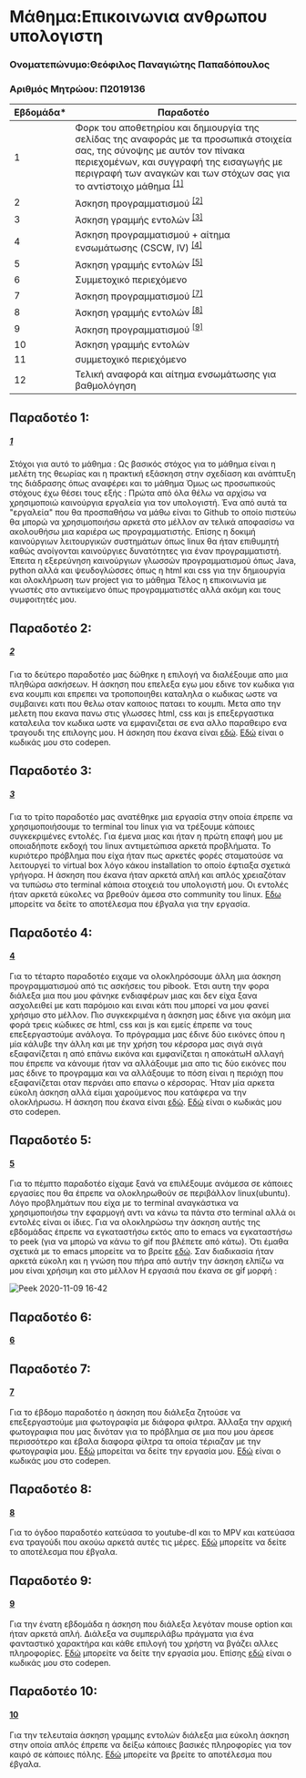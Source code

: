 # Μάθημα:Επικοινωνια ανθρωπου υπολογιστη


### Ονοματεπώνυμο:Θεόφιλος Παναγιώτης Παπαδόπουλος
### Αριθμός Μητρώου: Π2019136


| Εβδομάδα* | Παραδοτέο |
| --- | --- |
| 1 | Φορκ του αποθετηρίου και δημιουργία της σελίδας της αναφοράς με τα προσωπικά στοιχεία σας, της σύνοψης με αυτόν τον πίνακα περιεχομένων, και συγγραφή της εισαγωγής με περιγραφή των αναγκών και των στόχων σας για το αντίστοιχο μάθημα <sup><a href="#1">[1]</a></sup> |
| 2 | Άσκηση προγραμματισμού <sup><a href="#2">[2]</a></sup> |
| 3 | Άσκηση γραμμής εντολών <sup><a href="#3">[3]</a></sup>|
| 4 | Άσκηση προγραμματισμού + αίτημα ενσωμάτωσης (CSCW, IV) <sup><a href="#4">[4]</a></sup> |
| 5 | Άσκηση γραμμής εντολών <sup><a href="#5">[5]</a></sup> |
| 6 | Συμμετοχικό περιεχόμενο |
| 7 | Άσκηση προγραμματισμού  <sup><a href="#7">[7]</a></sup>|
| 8 | Άσκηση γραμμής εντολών <sup><a href="#8">[8]</a></sup> |
| 9 | Άσκηση προγραμματισμού <sup><a href="#9">[9]</a></sup>|
| 10 | Άσκηση γραμμής εντολών |
| 11 | συμμετοχικό περιεχόμενο |
| 12 | Τελική αναφορά και αίτημα ενσωμάτωσης για βαθμολόγηση |
 
## Παραδοτέο 1:
##### [1](#1)
Στόχοι για αυτό το μάθημα : Ως βασικός στόχος για το μάθημα είναι η μελέτη της θεωρίας και η πρακτική εξάσκηση στην σχεδίαση και ανάπτυξη της διάδρασης όπως αναφέρει και το μάθημα Όμως ως προσωπικούς στόχους έχω θέσει τους εξής : Πρώτα από όλα θέλω να αρχίσω να χρησιμοποιώ καινούργια εργαλεία για τον υπολογιστή. Ένα από αυτά τα "εργαλεία" που θα προσπαθήσω να μάθω είναι το Github το οποίο πιστεύω θα μπορώ να χρησιμοποιήσω αρκετά στο μέλλον αν τελικά αποφασίσω να ακολουθήσω μια καριέρα ως προγραμματιστής. Επίσης η δοκιμή καινούργιων λειτουργικών συστημάτων όπως linux θα ήταν επιθυμητή καθώς ανοίγονται καινούργιες δυνατότητες για έναν προγραμματιστή. Έπειτα η εξερεύνηση καινούργιων γλωσσών προγραμματισμού όπως Java, python αλλά και ψευδογλώσσες όπως η html και css για την δημιουργία και ολοκλήρωση των project για το μάθημα Τέλος η επικοινωνία με γνωστές στο αντικείμενο όπως προγραμματιστές αλλά ακόμη και τους συμφοιτητές μου.

## Παραδοτέο 2:
##### [2](#2)

Για το δεύτερο παραδοτέο μας δώθηκε η επιλογή να διαλέξουμε απο μια πληθώρα ασκήσεων. Η άσκηση που επελεξα εγω μου εδινε τον κωδικα για ενα κουμπι και επρεπει να τροποποιηθει καταληλα ο κωδικας ωστε να συμβαινει κατι που θελω οταν καποιος παταει το κουμπι. Μετα απο την μελετη που εκανα πανω στις γλωσσες html, css και js επεξεργαστικα καταλειλα τον κωδικα ωστε να εμφανιζεται σε ενα αλλο παραθειρο ενα τραγουδι της επιλογης μου. Η άσκηση που έκανα είναι [εδώ](https://github.com/gordthrow/site/blob/master/_remix/button.md). [Eδώ](https://codepen.io/p2019136/pen/NWrrqdV) είναι ο κωδικάς μου στο codepen.


## Παραδοτέο 3:
##### [3](#3)

Για το τρίτο παραδοτέο μας ανατέθηκε μια εργασία στην οποία έπρεπε να χρησιμοποιήσουμε το terminal του linux για να τρέξουμε κάποιες συγκεκριμένες εντολές. Για έμενα μιας και ήταν η πρώτη επαφή μου με οποιαδήποτε εκδοχή του linux αντιμετώπισα αρκετά προβλήματα. Το κυριότερο πρόβλημα που είχα ήταν πως αρκετές φορές σταματούσε να λειτουργεί το virtual box λόγο κάκου installation το οποίο έφτιαξα σχετικά γρήγορα. Η άσκηση που έκανα ήταν αρκετά απλή και απλός χρειαζόταν να τυπώσω στο terminal κάποια στοιχειά του υπολογιστή μου. Οι εντολές ήταν αρκετά εύκολες να βρεθούν άμεσα στο community του linux. [Εδω](https://asciinema.org/a/un47tv6nPqrtp6kshMFy7PREB) μπορείτε να δείτε το αποτέλεσμα που έβγαλα για την εργασία.

## Παραδοτέο 4:
#### [4](#4)

Για το τέταρτο παραδοτέο  ειχαμε να ολοκληρόσουμε άλλη μια άσκηση προγραμματισμού από τις ασκήσεις του pibook. Έτσι αυτη την φορα διάλεξα μια που μου φάνηκε ενδιαφέρων μιας και δεν είχα ξανα ασχολειθεί με κατι παρόμοιο και ειναι κάτι που μπορεί να μου φανεί χρήσιμο στο μέλλον. Πιο συγκεκριμένα η άσκηση μας έδινε για ακόμη μια φορά τρεις κώδικες σε html, css και js και εμείς έπρεπε να τους επεξεργαστούμε ανάλογα. Το πρόγραμμα μας έδινε δύο εικόνες όπου η μία κάλυβε την άλλη και με την χρήση του κέρσορα μας σιγά σιγά εξαφανίζεται η από επάνω εικόνα και εμφανίζεται η αποκάτωΗ αλλαγή που έπρεπε να κάνουμε ήταν να αλλάξουμε μια απο τις δύο εικόνες που μας έδινε το προγραμμα και να αλλάξουμε το πόση είναι η περιόχη που εξαφανίζεται οταν περνάει απο επανω ο κέρσορας. Ήταν μία αρκετα εύκολη άσκηση αλλά είμαι χαρούμενος που κατάφερα να την ολοκλήρωσω. Η άσκηση που έκανα είναι [εδώ](https://github.com/gordthrow/site/blob/master/_remix/mouse-eraser.md). [Eδώ](https://codepen.io/p2019136/pen/jOrxKzz) είναι ο κωδικάς μου στο codepen.

## Παραδοτέο 5:
#### [5](#5)

Για το πέμπτο παραδοτέο είχαμε ξανά να επιλέξουμε ανάμεσα σε κάποιες εργασίες που θα έπρεπε να ολοκληρωθούν σε περιβάλλον linux(ubuntu). Λόγο προβλημάτων που είχα με το terminal αναγκάστικα να χρησιμοποιήσω την εφαρμογή αντι να κάνω τα πάντα στο terminal αλλά οι εντολές είναι οι ίδιες. Για να ολοκληρώσω την άσκηση αυτής της εβδομάδας έπρεπε να εγκαταστήσω εκτός απο to emacs να εγκαταστήσω το peek (για να μπορώ να κάνω το gif που βλέπετε από κάτω). Ότι έμαθα σχετικά με το emacs μπορείτε να το βρείτε [εδώ](https://www.youtube.com/watch?v=bzZ09dAbLEE&t=707s&ab_channel=ilearnthings.com). Σαν διαδικασία ήταν αρκετά εύκολη και η γνώση που πήρα από αυτήν την άσκηση ελπίζω να μου είναι χρήσιμη και στο μέλλον Η εργασιά που έκανα σε gif μορφή :

![Peek 2020-11-09 16-42](https://user-images.githubusercontent.com/72460949/98561210-4826f300-22b1-11eb-8cd8-4800393a7890.gif)

## Παραδοτέο 6:
#### [6](#6)



## Παραδοτέο 7:
#### [7](#7)

Για το έβδομο παραδοτέο η άσκηση που διάλεξα ζητούσε να επεξεργαστούμε μια φωτογραφία με διάφορα φιλτρα. Άλλαξα την αρχική φωτογραφια που μας δινόταν για το πρόβλημα σε μια που μου άρεσε περισσότερο και έβαλα διαφορα φίλτρα τα οποία τέριαζαν με την φωτογραφία μου. [Εδώ](https://github.com/gordthrow/site/blob/master/_remix/image-filter.md) μπορείται να δείτε την εργασία μου. [Εδώ](https://codepen.io/p2019136/pen/ExgYVgO) είναι ο κωδικάς μου στο codepen.

## Παραδοτέο 8:
#### [8](#8)

Για το όγδοο παραδοτέο κατεύασα το youtube-dl και το MPV και κατεύασα ενα τραγούδι που ακούω αρκετά αυτές τις μέρες. [Εδώ](https://asciinema.org/a/9Di4ztNg75gJ4okFuyk8002Ky) μπορείτε να δείτε το αποτέλεσμα που έβγαλα.

## Παραδοτέο 9:
#### [9](#9)

Για την ένατη εβδομάδα η άσκηση που διάλεξα λεγόταν mouse option και ήταν αρκετά απλή. Διάλεξα να συμπεριλάβω πράγματα για ένα φανταστικό χαρακτήρα και κάθε επιλογή του χρήστη να βγάζει αλλες πληροφορίες. [Εδώ](https://github.com/gordthrow/site/blob/master/_remix/mouse-option.md) μπορείτε να δείτε την εργασία μου. Επίσης [εδώ](https://codepen.io/p2019136/pen/yLaoqOW) είναι ο κωδικάς μου στο codepen.

## Παραδοτέο 10:
#### [10](#10)

Για την τελευταία άσκηση γραμμης εντολών διάλεξα μια εύκολη άσκηση στην οποία απλός έπρεπε να δείξω κάποιες βασικές πληροφορίες για τον καιρό σε κάποιες πόλης. [Εδώ](https://asciinema.org/a/lMvw4sBFS2MxlONpKhQVhNWxn) μπορείτε να βρείτε το αποτέλεσμα που έβγαλα.




